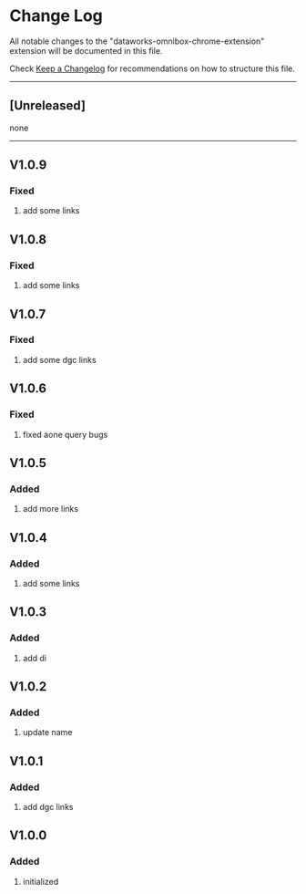 # Change Log

All notable changes to the "dataworks-omnibox-chrome-extension" extension will be documented in this file.

Check [Keep a Changelog](http://keepachangelog.com/) for recommendations on how to structure this file.

--------------------------------------------------------------------
## [Unreleased]
none

---------------------------------------------------------------------

## V1.0.9
### Fixed
1. add some links

## V1.0.8
### Fixed
1. add some links

## V1.0.7
### Fixed
1. add some dgc links

## V1.0.6
### Fixed
1. fixed aone query bugs

## V1.0.5
### Added
1. add more links

## V1.0.4
### Added
1. add some links

## V1.0.3
### Added
1. add di

## V1.0.2
### Added
1. update name

## V1.0.1
### Added
1. add dgc links

## V1.0.0
### Added
1. initialized
